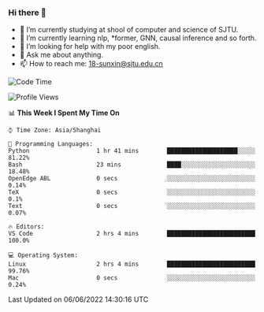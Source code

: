 ### Hi there 👋

<!--
**sunxin000/sunxin000** is a ✨ _special_ ✨ repository because its `README.md` (this file) appears on your GitHub profile.

Here are some ideas to get you started:

- 🔭 I’m currently working on ...
- 🌱 I’m currently learning ...
- 👯 I’m looking to collaborate on ...
- 🤔 I’m looking for help with ...
- 💬 Ask me about ...
- 📫 How to reach me: ...
- 😄 Pronouns: ...
- ⚡ Fun fact: ...
-->
- 🏫 I’m currently studying at shool of computer and science of SJTU.
- 🌱 I’m currently learning nlp, \*former, GNN, causal inference and so forth.
- 🤔 I’m looking for help with my poor english.
- 💬 Ask me about anything.
- 📫 How to reach me: 18-sunxin@sjtu.edu.cn
<!--START_SECTION:waka-->
![Code Time](http://img.shields.io/badge/Code%20Time-196%20hrs%2017%20mins-blue)

![Profile Views](http://img.shields.io/badge/Profile%20Views-2-blue)

📊 **This Week I Spent My Time On** 

```text
⌚︎ Time Zone: Asia/Shanghai

💬 Programming Languages: 
Python                   1 hr 41 mins        ████████████████████░░░░░   81.22% 
Bash                     23 mins             ████░░░░░░░░░░░░░░░░░░░░░   18.48% 
OpenEdge ABL             0 secs              ░░░░░░░░░░░░░░░░░░░░░░░░░   0.14% 
TeX                      0 secs              ░░░░░░░░░░░░░░░░░░░░░░░░░   0.1% 
Text                     0 secs              ░░░░░░░░░░░░░░░░░░░░░░░░░   0.07%

🔥 Editors: 
VS Code                  2 hrs 4 mins        █████████████████████████   100.0%

💻 Operating System: 
Linux                    2 hrs 4 mins        █████████████████████████   99.76% 
Mac                      0 secs              ░░░░░░░░░░░░░░░░░░░░░░░░░   0.24%

```


 Last Updated on 06/06/2022 14:30:16 UTC
<!--END_SECTION:waka-->
